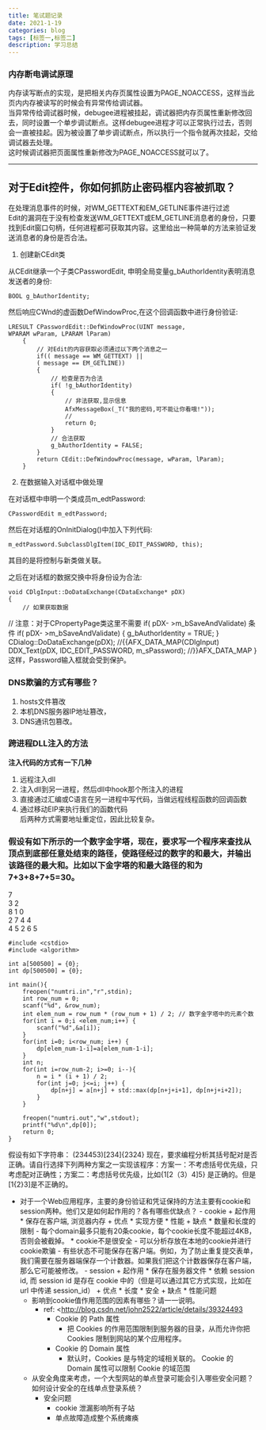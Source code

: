 ```yaml
---
title: 笔试题记录
date: 2021-1-19
categories: blog
tags: [标签一,标签二]
description: 学习总结
---
```

### 内存断电调试原理 ###  
内存读写断点的实现，是把相关内存页属性设置为PAGE_NOACCESS，这样当此页内内存被读写的时候会有异常传给调试器。  
当异常传给调试器时候，debugee进程被挂起，调试器把内存页属性重新修改回去，同时设置一个单步调试断点。这样debugee进程才可以正常执行过去，否则会一直被挂起。因为被设置了单步调试断点，所以执行一个指令就再次挂起，交给调试器去处理。  
这时候调试器把页面属性重新修改为PAGE_NOACCESS就可以了。  
***

## 对于Edit控件，你如何抓防止密码框内容被抓取？ ##  
在处理消息事件的时候，对WM_GETTEXT和EM_GETLINE事件进行过滤  
Edit的漏洞在于没有检查发送WM_GETTEXT或EM_GETLINE消息者的身份，只要找到Edit窗口句柄，任何进程都可获取其内容。这里给出一种简单的方法来验证发送消息者的身份是否合法。   

1. 创建新CEdit类  

从CEdit继承一个子类CPasswordEdit, 申明全局变量g_bAuthorIdentity表明消息发送者的身份: 

    BOOL g_bAuthorIdentity;
    
然后响应CWnd的虚函数DefWindowProc,在这个回调函数中进行身份验证: 

    LRESULT CPasswordEdit::DefWindowProc(UINT message,
    WPARAM wParam, LPARAM lParam) 
        {
            // 对Edit的内容获取必须通过以下两个消息之一
            if(( message == WM_GETTEXT) || 
            ( message == EM_GETLINE))
            {
                // 检查是否为合法
                if( !g_bAuthorIdentity)
                {
                    // 非法获取,显示信息
                    AfxMessageBox(_T("我的密码,可不能让你看哦!"));
                    // 
                    return 0;
                }
                // 合法获取
                g_bAuthorIdentity = FALSE;
            }
            return CEdit::DefWindowProc(message, wParam, lParam);
        }
2. 在数据输入对话框中做处理 

在对话框中申明一个类成员m_edtPassword: 

    CPasswordEdit m_edtPassword;
然后在对话框的OnInitDialog()中加入下列代码: 

    m_edtPassword.SubclassDlgItem(IDC_EDIT_PASSWORD, this);
其目的是将控制与新类做关联。 

之后在对话框的数据交换中将身份设为合法: 

    void CDlgInput::DoDataExchange(CDataExchange* pDX)
    {
        // 如果获取数据
// 注意：对于CPropertyPage类这里不需要 
        if( pDX- >m_bSaveAndValidate) 条件
        if( pDX- >m_bSaveAndValidate)
        {
            g_bAuthorIdentity = TRUE;
        } 
        CDialog::DoDataExchange(pDX);
        //{{AFX_DATA_MAP(CDlgInput)
        DDX_Text(pDX, IDC_EDIT_PASSWORD, m_sPassword);
        //}}AFX_DATA_MAP
}
这样，Password输入框就会受到保护。


### DNS欺骗的方式有哪些？ ###  
1. hosts文件篡改  
2. 本机DNS服务器IP地址篡改，  
3. DNS通讯包篡改。  

### 跨进程<span>DLL</span>注入的方法 ###    
**注入代码的方式有一下几种**
1. 远程注入dll  
2. 注入dll到另一进程，然后dll中hook那个所注入的进程  
3. 直接通过汇编或C语言在另一进程中写代码，当做远程线程函数的回调函数  
4. 通过移动EIP来执行我们的函数代码  
后两种方式需要地址重定位，因此比较复杂。

### 假设有如下所示的一个数字金字塔，现在，要求写一个程序来查找从顶点到底部任意处结束的路径，使路径经过的数字的和最大，并输出该路径的最大和。比如以下金字塔的和最大路径的和为7+3+8+7+5=30。 ###
7   
3 2  
8 1 0   
2 7 4 4   
4 5 2 6 5  

    #include <cstdio>
    #include <algorithm>
    
    int a[500500] = {0};
    int dp[500500] = {0};
    
    int main(){
        freopen("numtri.in","r",stdin);
        int row_num = 0;
        scanf("%d", &row_num);
        int elem_num = row_num * (row_num + 1) / 2; // 数字金字塔中的元素个数
        for(int i = 0;i <elem_num;i++) {
            scanf("%d",&a[i]);
        }
        for(int i=0; i<row_num; i++) {
            dp[elem_num-1-i]=a[elem_num-1-i];
        }
        int n;
        for(int i=row_num-2; i>=0; i--){
            n = i * (i + 1) / 2;
            for(int j=0; j<=i; j++) {
                dp[n+j] = a[n+j] + std::max(dp[n+j+i+1], dp[n+j+i+2]);
            }
        }
    
        freopen("numtri.out","w",stdout);
        printf("%d\n",dp[0]);
        return 0;
    }   

  假设有如下字符串： (234453)[234]{2324} 现在，要求编程分析其括号配对是否正确。请自行选择下列两种方案之一实现该程序：方案一：不考虑括号优先级，只考虑配对正确性；方案二：考虑括号优先级，比如{1[2（3）4]5} 是正确的。但是[1{2}3]是不正确的。  

  * 对于一个Web应用程序，主要的身份验证和凭证保持的方法主要有cookie和session两种。他们又是如何起作用的？各有哪些优缺点？
        - cookie
            + 起作用
                * 保存在客户端, 浏览器内存
            + 优点
                * 实现方便
                * 性能
            + 缺点
                * 数量和长度的限制
                    - 每个domain最多只能有20条cookie，每个cookie长度不能超过4KB，否则会被截掉。
                * cookie不是很安全
                    - 可以分析存放在本地的cookie并进行cookie欺骗
                    - 有些状态不可能保存在客户端。例如，为了防止重复提交表单，我们需要在服务器端保存一个计数器。如果我们把这个计数器保存在客户端，那么它可能被修改。
        - session
            + 起作用
                * 保存在服务器文件
                * 依赖 session id, 而 session id 是存在 cookie 中的（但是可以通过其它方式实现，比如在 url 中传递 session_id）
            + 优点
                * 长度
                * 安全
            + 缺点
                * 性能问题
    * 影响到cookie值作用范围的因素有哪些？请一一说明。 
        - ref: <http://blog.csdn.net/john2522/article/details/39324493  
            + Cookie 的 Path 属性
                * 把 Cookies 的作用范围限制到服务器的目录，从而允许你把 Cookies 限制到网站的某个应用程序。
            + Cookie 的 Domain 属性
                * 默认时，Cookies 是与特定的域相关联的。 Cookie 的 Domain 属性可以限制 Cookie 的域范围
    * 从安全角度来考虑，一个大型网站的单点登录可能会引入哪些安全问题？如何设计安全的在线单点登录系统？
        - 安全问题
            + cookie 泄漏影响所有子站
            + 单点故障造成整个系统瘫痪
